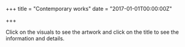 +++
title = "Contemporary works"
date = "2017-01-01T00:00:00Z"

+++

Click on the visuals to see the artwork and click on the title to see the information and details.
